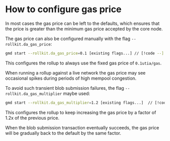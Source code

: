 # How to configure gas price

In most cases the gas price can be left to the defaults, which ensures that the price
is greater than the minimum gas price accepted by the core node.

The gas price can also be configured manually with the flag `--rollkit.da_gas_price`:

```bash
gmd start --rollkit.da_gas_price=0.1 [existing flags...] // [!code --]
```

This configures the rollup to always use the fixed gas price of `0.1utia/gas`.

When running a rollup against a live network the gas price may see
occasional spikes during periods of high mempool congestion.

To avoid such transient blob submission failures, the flag `--rollkit.da_gas_multiplier` maybe used:

```bash
gmd start --rollkit.da_gas_multiplier=1.2 [existing flags...]  // [!code --]
```

This configures the rollup to keep increasing the gas price by a factor of 1.2x of the previous price.

When the blob submission transaction eventually succeeds, the gas price will be gradually back to the default
by the same factor.
